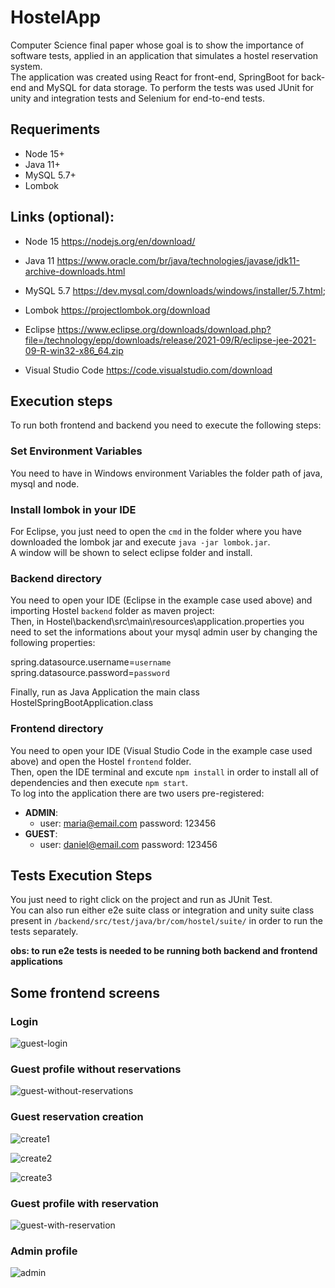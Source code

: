 # HostelApp

Computer Science final paper whose goal is to show the importance of software tests, applied in an 
application that simulates a hostel reservation system.<br>
The application was created using React for front-end, SpringBoot for back-end and MySQL for data storage. 
To perform the tests was used JUnit for unity and integration tests and Selenium for end-to-end tests.

## Requeriments
- Node 15+
- Java 11+
- MySQL 5.7+
- Lombok
     
## Links (optional):
- Node 15 https://nodejs.org/en/download/
- Java 11 https://www.oracle.com/br/java/technologies/javase/jdk11-archive-downloads.html
- MySQL 5.7 https://dev.mysql.com/downloads/windows/installer/5.7.html;
- Lombok https://projectlombok.org/download

- Eclipse https://www.eclipse.org/downloads/download.php?file=/technology/epp/downloads/release/2021-09/R/eclipse-jee-2021-09-R-win32-x86_64.zip
- Visual Studio Code https://code.visualstudio.com/download


## Execution steps
To run both frontend and backend you need to execute the following steps:
  
  
### Set Environment Variables
You need to have in Windows environment Variables the folder path of java, mysql and node.

### Install lombok in your IDE
For Eclipse, you just need to open the `cmd` in the folder where you have downloaded the lombok jar and execute `java -jar lombok.jar`.<br>
A window will be shown to select eclipse folder and install.

### Backend directory
You need to open your IDE (Eclipse in the example case used above) and importing Hostel `backend` folder
as maven project:<br>
Then, in Hostel\backend\src\main\resources\application.properties you need to set the informations about your 
mysql admin user by changing the following properties:

spring.datasource.username=`username`<br>
spring.datasource.password=`password`
    
Finally, run as Java Application the main class HostelSpringBootApplication.class
  
  
### Frontend directory
You need to open your IDE (Visual Studio Code in the example case used above) and open the Hostel `frontend` folder.<br>
Then, open the IDE terminal and excute `npm install` in order to install all of dependencies and then execute `npm start`.<br>
To log into the application there are two users pre-registered:
- **ADMIN**: 
     - user: maria@email.com  password: 123456
- **GUEST**: 
     - user: daniel@email.com password: 123456
    
    
## Tests Execution Steps
You just need to right click on the project and run as JUnit Test. <br>
You can also run either e2e suite class or integration and unity suite class present in 
`/backend/src/test/java/br/com/hostel/suite/` in order to run the tests separately.
 
 **obs: to run e2e tests is needed to be running both backend and frontend applications**
 
 ## Some frontend screens
 
 ### Login
 
 ![guest-login](https://user-images.githubusercontent.com/33725123/122142643-46fd0c00-ce26-11eb-8931-066bb3b12eac.png)


 ### Guest profile without reservations
 
 ![guest-without-reservations](https://user-images.githubusercontent.com/33725123/122142743-6eec6f80-ce26-11eb-8ba0-380ba84476ca.png)

 
 ### Guest reservation creation
 
 ![create1](https://user-images.githubusercontent.com/33725123/122142980-daced800-ce26-11eb-93d3-d2f382b55231.png)

 ![create2](https://user-images.githubusercontent.com/33725123/122142984-dd313200-ce26-11eb-92ef-a7799f161630.png)

 ![create3](https://user-images.githubusercontent.com/33725123/122142992-df938c00-ce26-11eb-8920-ed69b510f616.png)


 ### Guest profile with reservation
 
 ![guest-with-reservation](https://user-images.githubusercontent.com/33725123/122142810-8cb9d480-ce26-11eb-8828-9fa5b92f1742.png)
 
 
 ### Admin profile
 
 ![admin](https://user-images.githubusercontent.com/33725123/122143039-fb972d80-ce26-11eb-98fd-14ad20296ed0.png)


